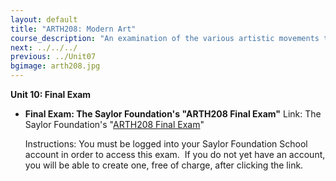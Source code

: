 ```yaml
---
layout: default
title: "ARTH208: Modern Art"
course_description: "An examination of the various artistic movements that comprise 19th- and 20th-century modern art."
next: ../../../
previous: ../Unit07
bgimage: arth208.jpg
---
```

**Unit 10: Final Exam** <span id="10"></span> 
-   **Final Exam: The Saylor Foundation's "ARTH208 Final Exam"**
    Link: The Saylor Foundation's "[ARTH208 Final
    Exam](http://school.saylor.org/mod/quiz/view.php?id=833)"  
      
     Instructions: You must be logged into your Saylor Foundation School
    account in order to access this exam.  If you do not yet have an
    account, you will be able to create one, free of charge, after
    clicking the link.



